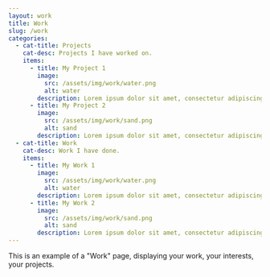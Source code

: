 ```yaml
---
layout: work
title: Work
slug: /work
categories:
  - cat-title: Projects
    cat-desc: Projects I have worked on.
    items:
      - title: My Project 1
        image:
          src: /assets/img/work/water.png
          alt: water
        description: Lorem ipsum dolor sit amet, consectetur adipiscing elit, sed do eiusmod tempor incididunt ut labore et dolore magna aliqua. Ut enim ad minim veniam, quis nostrud exercitation ullamco laboris nisi ut aliquip ex ea commodo consequat.
      - title: My Project 2
        image:
          src: /assets/img/work/sand.png
          alt: sand
        description: Lorem ipsum dolor sit amet, consectetur adipiscing elit, sed do eiusmod tempor incididunt ut labore et dolore magna aliqua. Ut enim ad minim veniam, quis nostrud exercitation ullamco laboris nisi ut aliquip ex ea commodo consequat. Duis aute irure dolor in reprehenderit in voluptate velit esse cillum dolore eu fugiat nulla pariatur.
  - cat-title: Work
    cat-desc: Work I have done.
    items:
      - title: My Work 1
        image:
          src: /assets/img/work/water.png
          alt: water
        description: Lorem ipsum dolor sit amet, consectetur adipiscing elit, sed do eiusmod tempor incididunt ut labore et dolore magna aliqua. Ut enim ad minim veniam, quis nostrud exercitation ullamco laboris nisi ut aliquip ex ea commodo consequat.
      - title: My Work 2
        image:
          src: /assets/img/work/sand.png
          alt: sand
        description: Lorem ipsum dolor sit amet, consectetur adipiscing elit, sed do eiusmod tempor incididunt ut labore et dolore magna aliqua. Ut enim ad minim veniam, quis nostrud exercitation ullamco laboris nisi ut aliquip ex ea commodo consequat. Duis aute irure dolor in reprehenderit in voluptate velit esse cillum dolore eu fugiat nulla pariatur.
---
```


This is an example of a "Work" page, displaying your work, your interests, your projects.
